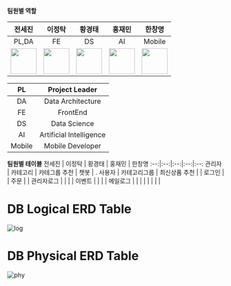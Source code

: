 **팀원별 역할**
 
전세진 | 이정탁 | 황경태 | 홍재민 | 한창명
:--:|:--:|:--:|:--:|:--:
PL,DA | FE | DS | AI | Mobile
<img src="https://avatars.githubusercontent.com/zazasj" width="60" height="60"> | <img src="https://avatars.githubusercontent.com/JTak2" width="60" height="60"> | <img src="https://avatars.githubusercontent.com/HwangReaper" width="60" height="60"> | <img src="https://avatars.githubusercontent.com/hongjm99" width="60" height="60">  | <img src="https://avatars.githubusercontent.com/ChangMyungGit" width="60" height="60">



PL | Project Leader
:--:|:--:
DA|Data Architecture 
FE | FrontEnd
DS | Data Science
AI | Artificial Intelligence
Mobile | Mobile Developer


**팀원별 테이블**
전세진 | 이정탁 | 황경태 | 홍재민 | 한창명
:--:|:--:|:--:|:--:|:--:
관리자 | 카테고리 | 카테그룹 추천 | 챗봇 | .
사용자 | 카테고리그룹 | 최신상품 추천 |  | 
로그인 |  | 주문 |  |
관리자로그 |  |  |  |
이벤트 |  |  |  |
메일로그 |  |  |  |
|  |  |  |



# DB Logical ERD Table
![log](https://github.com/zazasj/team5_v2sbm3c/assets/105793155/05356a54-f4ae-46e8-bc20-c51eb28f3849)

# DB Physical ERD Table
![phy](https://github.com/zazasj/team5_v2sbm3c/assets/105793155/add164af-db7b-44bc-98d2-f1d176badcc7)
